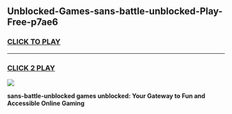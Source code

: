 
## Unblocked-Games-sans-battle-unblocked-Play-Free-p7ae6
<h3>
<a href="https://premium76.site?title=sans-battle-unblocked&ref=20M">CLICK TO PLAY</a></h3>
<hr>

<h3>
<a href="https://premium76.site?title=sans-battle-unblocked&ref=20M">CLICK 2 PLAY</a>
  
</h3>

<a href="https://premium76.site?title=sans-battle-unblocked&ref=19M"><img src="https://clearcache.store/games.png"></a>


**sans-battle-unblocked games unblocked: Your Gateway to Fun and Accessible Online Gaming**
